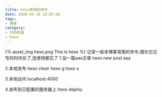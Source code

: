 ```yaml
---
title: hexo常用的命令
date: 2020-03-10 15:07:56
tags:
- 博客
category:
- 代码和我
- hexo
---
```

{% asset_img hexo.png This is hexo %}
记录一些本博客常用的命令,偶尔忘记写的时间长了,连使用都忘了
1.加一篇aaa文章
hexo new post aaa

2.本地发布
hexo clean
hexo g
hexo s

3.本地访问
localhost:4000

4.发布到已配置的服务器上
hexo deploy
